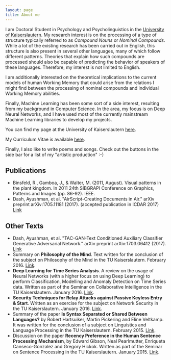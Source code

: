 ```yaml
---
layout: page
title: About me
---
```


<!--p class="message">
  Put here something interesting...
</p-->

I am Doctoral Student in Psychology and Psycholinguistics in the
[University of Kaiserslautern]. My research interest is on the
processing of a type of structure typically referred to as _Compound Nouns_
or _Nominal Compounds_. While a lot of the existing research has been carried
out in English, this structure is also present in several other languages,
many of which follow different patterns. Theories that explain how such
compounds are processed should also be capable of predicting the behavior of
speakers of these languages. Therefore, my interest is not limited to
English.

I am additionally interested on the theoretical implications to the current
models of human Working Memory that could arise from the relations I might
find between the processing of nominal compounds and individual Working
Memory abilities.

Finally, Machine Learning has been some sort of a side interest, resulting
from my background in Computer Science. In the area, my focus is on Deep
Neural Networks, and I have used most of the currently mainstream Machine
Learning libraries to develop my projects.

You can find my page at the University of Kaiserslautern
[here](https://www.sowi.uni-kl.de/psycholinguistics/team/john-gamboa/).

My Curriculum Vitae is available
[here](https://drive.google.com/open?id=0B2-sLZMv4F61VG5OcVlKeDVtQk0).


Finally, I also like to write poems and songs. Check out the buttons in the
side bar for a list of my "artistic production" :-)

[University of Kaiserslautern]: https://www.uni-kl.de "TU KL"


## Publications

 *  Binsfeld, R., Gamboa, J., & Walter, M. (2011, August). Visual patterns in
    the plant kingdom. In 2011 24th SIBGRAPI Conference on Graphics, Patterns
    and Images (pp. 86-92). IEEE.
 *  Dash, Ayushman, et al. "AirScript-Creating Documents in Air." arXiv preprint
    arXiv:1705.11181 (2017). (accepted publication in ICDAR 2017)
    [Link](https://arxiv.org/pdf/1705.11181.pdf)

## Other Texts

 *  Dash, Ayushman, et al. "TAC-GAN-Text Conditioned Auxiliary Classifier
    Generative Adversarial Network." arXiv preprint arXiv:1703.06412 (2017).
    [Link](https://arxiv.org/pdf/1703.06412.pdf)
 *  Summary on **Philosophy of the Mind**. Text written for the conclusion of
    the subject on Philosophy of the Mind in the TU Kaiserslautern. February
    2016.
    [Link](https://drive.google.com/open?id=0B2-sLZMv4F61Q1BGM1NSdTR0UDQ).
 *  **Deep Learning for Time Series Analysis**. A review on the usage of Neural
    Networks (with a higher focus on using Deep Learning) to perform
    Classification, Modelling and Anomaly Detection on Time Series data. Written
    as part of the Seminar on Collaborative Intelligence in the TU
    Kaiserslautern. January 2016.
    [Link](https://drive.google.com/open?id=0B2-sLZMv4F61VTUzQXRyNXc3c2c).
 *  **Security Techniques for Relay Attacks against Passive Keyless Entry & Start**.
    Written as an exercise for the subject on Network Security in the TU
    Kaiserslautern. January 2016.
    [Link](https://drive.google.com/open?id=0B2-sLZMv4F61OXFoX2tLZWw5RDQ).
 *  Summary of the paper **Is Syntax Separated or Shared Between Languages?** by
    Robert Hartsuiker, Martin Pickering and Eline Veltkamp. It was written for
    the conclusion of a subject on Linguistics and Language Processing in the TU
    Kaiserslautern. February 2015.
    [Link](https://drive.google.com/open?id=0B2-sLZMv4F61bXBRSWdPSVNVTU0).
 *  Discussion on the paper **Recency Preference in the Human Sentence
    Processing Mechanism**, by Edward Gibson, Neal Pearlmutter, Enriqueta
    Canseco-Gonzalez and Gregory Hickok. Written as part of the Seminar on
    Sentence Processing in the TU Kaiserslautern. January 2015.
    [Link](https://drive.google.com/open?id=0B2-sLZMv4F61Q3RJQ05Gb05SLU0).


